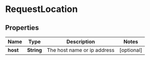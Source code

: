 # RequestLocation

## Properties
Name | Type | Description | Notes
------------ | ------------- | ------------- | -------------
**host** | **String** | The host name or ip address |  [optional]
